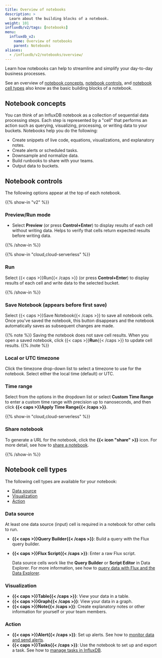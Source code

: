 ```yaml
---
title: Overview of notebooks
description: >
  Learn about the building blocks of a notebook.
weight: 101
influxdb/v2/tags: [notebooks]
menu:
  influxdb_v2:
    name: Overview of notebooks
    parent: Notebooks
aliases:
  - /influxdb/v2/notebooks/overview/
---
```


Learn how notebooks can help to streamline and simplify your day-to-day business processes.

See an overview of [notebook concepts](/influxdb/v2/tools/notebooks/overview/#notebook-concepts), [notebook controls](/influxdb/v2/tools/notebooks/overview/#notebook-controls), and [notebook cell types](/influxdb/v2/tools/notebooks/overview/#notebook-cell-types) also know as the basic building blocks of a notebook.

## Notebook concepts

You can think of an InfluxDB notebook as a collection of sequential data processing steps. Each step is represented by a "cell" that performs an action such as querying, visualizing, processing, or writing data to your buckets. Notebooks help you do the following:

- Create snippets of live code, equations, visualizations, and explanatory notes.
- Create alerts or scheduled tasks.
- Downsample and normalize data.
- Build runbooks to share with your teams.
- Output data to buckets.

## Notebook controls

The following options appear at the top of each notebook.

{{% show-in "v2" %}}

### Preview/Run mode

- Select **Preview** (or press **Control+Enter**) to display results of each cell without writing data. Helps to verify that cells return expected results before writing data.

{{% /show-in %}}

{{% show-in "cloud,cloud-serverless" %}}

### Run

Select {{< caps >}}Run{{< /caps >}} (or press **Control+Enter**) to display results of each cell and write data to the selected bucket.

{{% /show-in %}}

### Save Notebook (appears before first save)

Select {{< caps >}}Save Notebook{{< /caps >}} to save all notebook cells. Once you've saved the notebook, this button disappears and the notebook automatically saves as subsequent changes are made.

{{% note %}}
Saving the notebook does not save cell results. When you open a saved notebook, click {{< caps >}}**Run**{{< /caps >}} to update cell results.
{{% /note %}}

### Local or UTC timezone

Click the timezone drop-down list to select a timezone to use for the notebook. Select either the local time (default) or UTC.

### Time range

Select from the options in the dropdown list or select **Custom Time Range** to enter a custom time range with precision up to nanoseconds, and then click **{{< caps >}}Apply Time Range{{< /caps >}}**.

{{% show-in "cloud,cloud-serverless" %}}

### Share notebook

To generate a URL for the notebook, click the **{{< icon "share" >}}** icon.
For more detail, see how to [share a notebook](/influxdb/cloud/tools/notebooks/manage-notebooks/#share-a-notebook).

{{% /show-in %}}

## Notebook cell types

The following cell types are available for your notebook:
- [Data source](#data-source)
- [Visualization](#visualization)
- [Action](#action)

### Data source

At least one data source (input) cell is required in a notebook for other cells to run.

- **{{< caps >}}Query Builder{{< /caps >}}**: Build a query with the Flux query builder.
- **{{< caps >}}Flux Script{{< /caps >}}**: Enter a raw Flux script.

  Data source cells work like the **Query Builder** or **Script Editor** in Data Explorer. For more information, see how to [query data with Flux and the Data Explorer](/influxdb/v2/query-data/execute-queries/data-explorer/#query-data-with-flux-and-the-data-explorer).

### Visualization

- **{{< caps >}}Table{{< /caps >}}**: View your data in a table.
- **{{< caps >}}Graph{{< /caps >}}**: View your data in a graph.
- **{{< caps >}}Note{{< /caps >}}**: Create explanatory notes or other information for yourself or your team members.

### Action

- **{{< caps >}}Alert{{< /caps >}}**: Set up alerts. See how to [monitor data and send alerts](/influxdb/v2/monitor-alert/).
- **{{< caps >}}Tasks{{< /caps >}}**: Use the notebook to set up and export a task. See how to [manage tasks in InfluxDB](/influxdb/v2/process-data/manage-tasks/).
